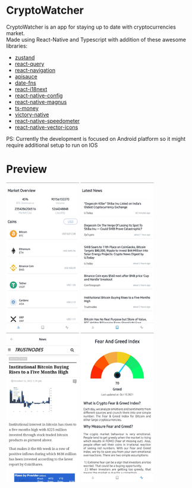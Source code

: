 # CryptoWatcher

CryptoWatcher is an app for staying up to date with cryptocurrencies market.<br>
Made using React-Native and Typescript with addition of these awesome libraries:
- [zustand](https://github.com/pmndrs/zustand)
- [react-query](https://github.com/tannerlinsley/react-query)
- [react-navigation](https://github.com/react-navigation/react-navigation)
- [apisauce](https://github.com/infinitered/apisauce)
- [date-fns](https://github.com/date-fns/date-fns)
- [react-i18next](https://github.com/i18next/react-i18next)
- [react-native-config](https://github.com/luggit/react-native-config)
- [react-native-magnus](https://github.com/jsartisan/react-native-magnus)
- [ts-money](https://github.com/macor161/ts-money)
- [victory-native](https://github.com/FormidableLabs/victory-native)
- [react-native-speedometer](https://github.com/pritishvaidya/react-native-speedometer)
- [react-native-vector-icons](https://github.com/oblador/react-native-vector-icons)

PS: Currently the development is focused on Android platform so it might require additional setup to run on IOS

# Preview
<img src="/publish/market-screen.jpg" alt="Market Screen" height="400" />
<img src="/publish/news-list-screen.jpg" alt="News List Screen" height="400" />
<img src="/publish/news-screen.jpg" alt="News Screen" height="400" />
<img src="/publish/fng-screen.jpg" alt="Fear And Greed Index Screen" height="400" />

